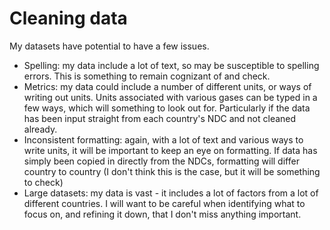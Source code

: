 # Cleaning data

My datasets have potential to have a few issues. 
- Spelling: my data include a lot of text, so may be susceptible to spelling errors. This is something to remain cognizant of and check.
- Metrics: my data could include a number of different units, or ways of writing out units. Units associated with various gases can be typed in a few ways, which will something to look out for. Particularly if the data has been input straight from each country's NDC and not cleaned already.
- Inconsistent formatting: again, with a lot of text and various ways to write units, it will be important to keep an eye on formatting. If data has simply been copied in directly from the NDCs, formatting will differ country to country (I don't think this is the case, but it will be something to check)
- Large datasets: my data is vast - it includes a lot of factors from a lot of different countries. I will want to be careful when identifying what to focus on, and refining it down, that I don't miss anything important.
